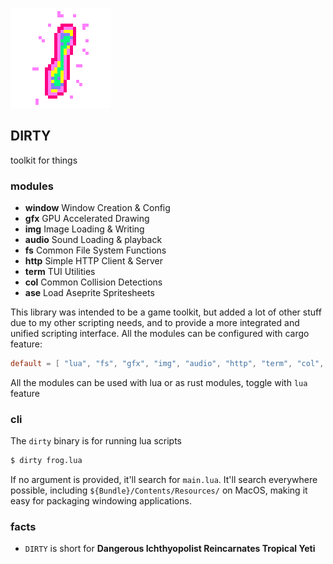 ![icon](icon.png)

## DIRTY
toolkit for things

### modules
- **window** Window Creation & Config
- **gfx** GPU Accelerated Drawing
- **img** Image Loading & Writing
- **audio** Sound Loading & playback
- **fs** Common File System Functions
- **http** Simple HTTP Client & Server
- **term** TUI Utilities
- **col** Common Collision Detections
- **ase** Load Aseprite Spritesheets

This library was intended to be a game toolkit, but added a lot of other stuff due to my other scripting needs, and to provide a more integrated and unified scripting interface. All the modules can be configured with cargo feature:
```toml
default = [ "lua", "fs", "gfx", "img", "audio", "http", "term", "col", "ase", ]
```
All the modules can be used with lua or as rust modules, toggle with `lua` feature

### cli

The `dirty` binary is for running lua scripts
```sh
$ dirty frog.lua
```

If no argument is provided, it'll search for `main.lua`. It'll search everywhere possible, including `${Bundle}/Contents/Resources/` on MacOS, making it easy for packaging windowing applications.

### facts
- `DIRTY` is short for **Dangerous Ichthyopolist Reincarnates Tropical Yeti**

